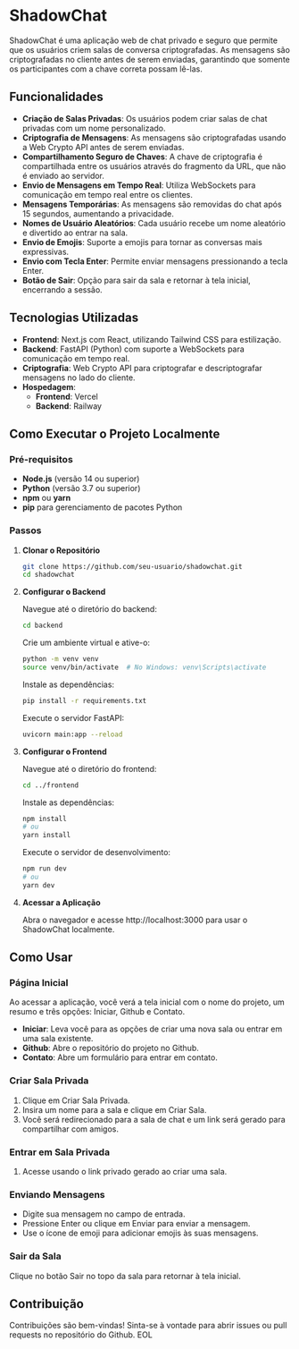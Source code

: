 
# ShadowChat

ShadowChat é uma aplicação web de chat privado e seguro que permite que os usuários criem salas de conversa criptografadas. As mensagens são criptografadas no cliente antes de serem enviadas, garantindo que somente os participantes com a chave correta possam lê-las.

## Funcionalidades

- **Criação de Salas Privadas**: Os usuários podem criar salas de chat privadas com um nome personalizado.
- **Criptografia de Mensagens**: As mensagens são criptografadas usando a Web Crypto API antes de serem enviadas.
- **Compartilhamento Seguro de Chaves**: A chave de criptografia é compartilhada entre os usuários através do fragmento da URL, que não é enviado ao servidor.
- **Envio de Mensagens em Tempo Real**: Utiliza WebSockets para comunicação em tempo real entre os clientes.
- **Mensagens Temporárias**: As mensagens são removidas do chat após 15 segundos, aumentando a privacidade.
- **Nomes de Usuário Aleatórios**: Cada usuário recebe um nome aleatório e divertido ao entrar na sala.
- **Envio de Emojis**: Suporte a emojis para tornar as conversas mais expressivas.
- **Envio com Tecla Enter**: Permite enviar mensagens pressionando a tecla Enter.
- **Botão de Sair**: Opção para sair da sala e retornar à tela inicial, encerrando a sessão.

## Tecnologias Utilizadas

- **Frontend**: Next.js com React, utilizando Tailwind CSS para estilização.
- **Backend**: FastAPI (Python) com suporte a WebSockets para comunicação em tempo real.
- **Criptografia**: Web Crypto API para criptografar e descriptografar mensagens no lado do cliente.
- **Hospedagem**:
  - **Frontend**: Vercel
  - **Backend**: Railway

## Como Executar o Projeto Localmente

### Pré-requisitos

- **Node.js** (versão 14 ou superior)
- **Python** (versão 3.7 ou superior)
- **npm** ou **yarn**
- **pip** para gerenciamento de pacotes Python

### Passos

1. **Clonar o Repositório**

   ```bash
   git clone https://github.com/seu-usuario/shadowchat.git
   cd shadowchat
   ```

2. **Configurar o Backend**

   Navegue até o diretório do backend:

   ```bash
   cd backend
   ```

   Crie um ambiente virtual e ative-o:

   ```bash
   python -m venv venv
   source venv/bin/activate  # No Windows: venv\Scripts\activate
   ```

   Instale as dependências:

   ```bash
   pip install -r requirements.txt
   ```

   Execute o servidor FastAPI:

   ```bash
   uvicorn main:app --reload
   ```

3. **Configurar o Frontend**

   Navegue até o diretório do frontend:

   ```bash
   cd ../frontend
   ```

   Instale as dependências:

   ```bash
   npm install
   # ou
   yarn install
   ```

   Execute o servidor de desenvolvimento:

   ```bash
   npm run dev
   # ou
   yarn dev
   ```

4. **Acessar a Aplicação**

   Abra o navegador e acesse http://localhost:3000 para usar o ShadowChat localmente.

## Como Usar

### Página Inicial

Ao acessar a aplicação, você verá a tela inicial com o nome do projeto, um resumo e três opções: Iniciar, Github e Contato.

- **Iniciar**: Leva você para as opções de criar uma nova sala ou entrar em uma sala existente.
- **Github**: Abre o repositório do projeto no Github.
- **Contato**: Abre um formulário para entrar em contato.

### Criar Sala Privada

1. Clique em Criar Sala Privada.
2. Insira um nome para a sala e clique em Criar Sala.
3. Você será redirecionado para a sala de chat e um link será gerado para compartilhar com amigos.

### Entrar em Sala Privada

1. Acesse usando o link privado gerado ao criar uma sala.
   

### Enviando Mensagens

- Digite sua mensagem no campo de entrada.
- Pressione Enter ou clique em Enviar para enviar a mensagem.
- Use o ícone de emoji para adicionar emojis às suas mensagens.

### Sair da Sala

Clique no botão Sair no topo da sala para retornar à tela inicial.

## Contribuição

Contribuições são bem-vindas! Sinta-se à vontade para abrir issues ou pull requests no repositório do Github.
EOL
